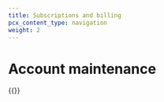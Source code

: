 ```yaml
---
title: Subscriptions and billing
pcx_content_type: navigation
weight: 2
---
```


# Account maintenance

{{<directory-listing>}}